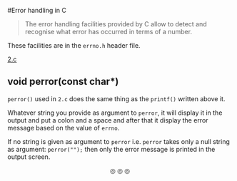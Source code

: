 #Error handling in C
>The error handling facilities provided by C allow to detect and recognise what error has occurred in terms of a number.

These facilities are in the `errno.h` header file.

[2.c](https://github.com/C0DER11101/GoingFurtherWithC/blob/MoreC/tests/2.c)

## void perror(const char*)

`perror()` used in `2.c` does the same thing as the `printf()` written above it.

Whatever string you provide as argument to `perror`, it will display it in the output and put a colon and a space and after that it display the error message based on the value of `errno`.

If no string is given as argument to `perror` i.e. `perror` takes only a null string as argument: `perror("");` then only the error message is printed in the output screen.
<p align="center">
&#9678; &#9678; &#9678;
</p>
